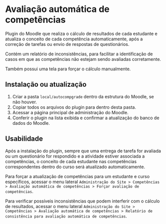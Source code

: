 # Avaliação automática de competências

Plugin do Moodle que realiza o cálculo de resultados de cada estudante e
atualiza o conceito de cada competência automaticamente, após a correção de
tarefas ou envio de respostas de questionários.

Contém um relatório de inconsistências, para facilitar a identificação de casos
em que as competências não estejam sendo avaliadas corretamente.

Também possui uma tela para forçar o cálculo manualmente.

## Instalação ou atualização

1. Criar a pasta `local/autocompgrade` dentro da estrutura do Moodle, se não
houver.
2. Copiar todos os arquivos do plugin para dentro desta pasta.
3. Acessar a página principal de administração do Moodle.
4. Conferir o plugin na lista exibida e confirmar a atualização do banco de
dados do Moodle.

## Usabilidade

Após a instalação do plugin, sempre que uma entrega de tarefa for avaliada ou um
questionário for respondido e a atividade estiver associada a competências, o
conceito de cada estudante nas competências correspondentes dentro do curso será
atualizado automaticamente.

Para forçar a atualização de competências para um estudante e curso específicos,
acessar o menu lateral `Administração do Site > Competências > Avaliação
automática de competências > Forçar avaliação de competências`.

Para verificar possíveis inconsistências que podem interferir com o cálculo de
resultados, acessar o menu lateral `Administração do Site > Competências >
Avaliação automática de competências > Relatório de consistência para avaliação
automática de competências`.
